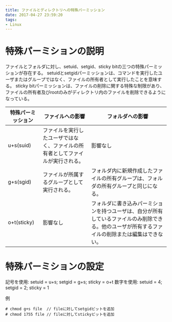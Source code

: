 ```yaml
---
title: ファイルとディレクトリへの特殊パーミッション
date: 2017-04-27 23:59:20
tags:
- Linux
---
```


# 特殊パーミションの説明

ファイルとフォルダに対し、setuid、setgid、sticky bitの三つの特殊パーミッションが存在する。
setuidとsetgidパーミッションは、コマンドを実行したユーザまたはグループではなく、ファイルの所有者として実行したことを意味する。
sticky bitパーミッションは、ファイルの削除に関する特殊な制限があり、ファイルの所有者及びrootのみがディレクトリ内のファイルを削除できるようになっている。

特殊パーミッション | ファイルへの影響 | フォルダへの影響
-------------------|------------------|-----------------
u+s(suid)          | ファイルを実行したユーザではなく、ファイルの所有者としてファイルが実行される。 | 影響なし
g+s(sgid)          | ファイルが所属するグループとして実行される。| フォルダ内に新規作成したファイルの所有グループは、フォルダの所有グループと同じになる。
o+t(sticky)        | 影響なし         | フォルダに書き込みパーミションを持つユーザは、自分が所有しているファイルのみ削除できる。他のユーザが所有するファイルの削除または編集はできない。



# 特殊パーミションの設定
記号を使用: setuid = u+s; setgid = g+s; sticky = o+t
数字を使用: setuid = 4;   setgid = 2;   sticky = 1

例
```
# chmod g+s file  // fileに対してsetgidビットを追加
# chmod 1755 file // fileに対してstickyビットを追加 
```
